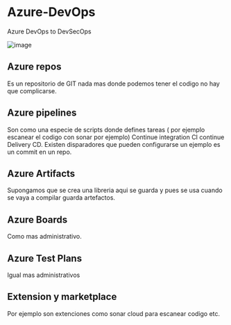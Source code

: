 # Azure-DevOps
Azure DevOps to DevSecOps


![image](https://user-images.githubusercontent.com/63270579/217354187-e6169d30-eb20-44f2-bbc4-29c5c558ea21.png)

## Azure repos 

Es un repositorio de GIT nada mas donde podemos tener el codigo no hay que complicarse.

## Azure pipelines 

Son como una especie de scripts donde defines tareas ( por ejemplo escanear el codigo con sonar por ejemplo) Continue integration CI continue Delivery CD.
Existen disparadores que pueden configurarse un ejemplo es un commit en un repo.

## Azure Artifacts

Supongamos que se crea una libreria aqui se guarda y pues se usa cuando se vaya a compilar guarda artefactos.

## Azure Boards 

Como mas administrativo.

## Azure Test Plans

Igual mas administrativos

## Extension y marketplace

Por ejemplo son extenciones como sonar cloud para escanear codigo etc.




















































